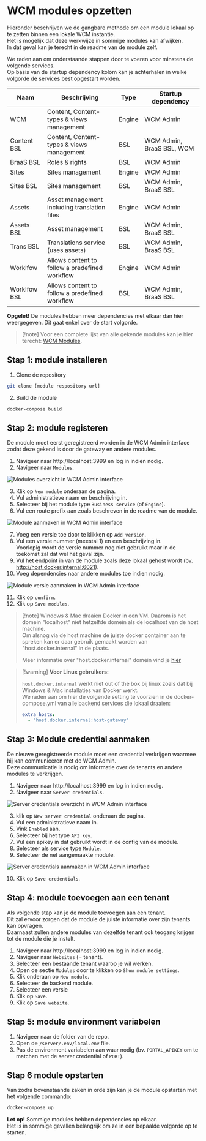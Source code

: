 # WCM modules opzetten

Hieronder beschrijven we de gangbare methode om een module lokaal op te zetten binnen een lokale WCM instantie.\
Het is mogelijk dat deze werkwijze in sommige modules kan afwijken.\
In dat geval kan je terecht in de readme van de module zelf.

We raden aan om onderstaande stappen door te voeren voor minstens de volgende services.\
Op basis van de startup dependency kolom kan je achterhalen in welke volgorde de services best opgestart worden.

| Naam         | Beschrijving                                   | Type   | Startup dependency        |
|--------------|------------------------------------------------|--------|---------------------------|
| WCM          | Content, Content-types & views management      | Engine | WCM Admin                 |
| Content BSL  | Content, Content-types & views management      | BSL    | WCM Admin, BraaS BSL, WCM |
| BraaS BSL    | Roles & rights                                 | BSL    | WCM Admin                 |
| Sites        | Sites management                               | Engine | WCM Admin                 |
| Sites BSL    | Sites management                               | BSL    | WCM Admin, BraaS BSL      |
| Assets       | Asset management including translation files   | Engine | WCM Admin                 |
| Assets BSL   | Asset management                               | BSL    | WCM Admin, BraaS BSL      |
| Trans BSL    | Translations service (uses assets)             | BSL    | WCM Admin, BraaS BSL      |
| Worklfow     | Allows content to follow a predefined workflow | Engine | WCM Admin                 |
| Worklfow BSL | Allows content to follow a predefined workflow | BSL    | WCM Admin, BraaS BSL      |

**Opgelet!** De modules hebben meer dependencies met elkaar dan hier weergegeven. Dit gaat enkel over de start volgorde.

> [!note] Voor een complete lijst van alle gekende modules kan je hier terecht: [WCM Modules](/modules/content/wcm-modules.md).

## Stap 1: module installeren

1. Clone de repository
```bash
git clone [module respository url]
```
2. Build de module
```bash
docker-compose build
```

## Stap 2: module registeren
De module moet eerst geregistreerd worden in de WCM Admin interface zodat deze gekend is door de gateway en andere modules.

1. Navigeer naar http://localhost:3999 en log in indien nodig.
2. Navigeer naar `Modules`.

  ![Modules overzicht in WCM Admin interface](../../../assets/wcm-admin-modules-overview.png ':size=600')

3. Klik op `New module` onderaan de pagina.
4. Vul administratieve naam en beschrijving in.
5. Selecteer bij het module type `Business service` (of `Engine`).
6. Vul een route prefix aan zoals beschreven in de readme van de module.

  ![Module aanmaken in WCM Admin interface](../../../assets/wcm-admin-modules-general-info.png ':size=600')

7. Voeg een versie toe door te klikken op `Add version`.
8. Vul een versie nummer (meestal 1) en een beschrijving in.\
  Voorlopig wordt de versie nummer nog niet gebruikt maar in de toekomst zal dat wel het geval zijn.
9. Vul het endpoint in van de module zoals deze lokaal gehost wordt (bv. http://host.docker.internal:6021).
10. Voeg dependencies naar andere modules toe indien nodig.

  ![Module versie aanmaken in WCM Admin interface](../../../assets/wcm-admin-modules-version.png ':size=500')

11. Klik op `confirm`.
12. Klik op `Save modules`.

> [!note] Windows & Mac draaien Docker in een VM. Daarom is het domein "localhost" niet hetzelfde domein als de localhost van de host machine.\
> Om alsnog via de host machine de juiste docker container aan te spreken kan er daar gebruik gemaakt worden van "host.docker.internal" in de plaats. 
>
> Meer informatie over "host.docker.internal" domein vind je [hier](https://docs.docker.com/desktop/windows/networking/)

> [!warning] **Voor Linux gebruikers:**
>
> `host.docker.internal` werkt niet out of the box bij linux zoals dat bij Windows & Mac installaties van Docker werkt.\
> We raden aan om hier de volgende setting te voorzien in de docker-compose.yml van alle backend services die lokaal draaien:
>
> ```yaml
> extra_hosts:
>   - "host.docker.internal:host-gateway"
> ```

## Stap 3: Module credential aanmaken
De nieuwe geregistreerde module moet een credential verkrijgen waarmee hij kan communiceren met de WCM Admin.\
Deze communicatie is nodig om informatie over de tenants en andere modules te verkrijgen.

1. Navigeer naar http://localhost:3999 en log in indien nodig.
2. Navigeer naar `Server credentials`.

  ![Server credentials overzicht in WCM Admin interface](../../../assets/wcm-admin-credentials-overview.png ':size=600')

3. klik op `New server credential` onderaan de pagina.
4. Vul een administratieve naam in.
5. Vink `Enabled` aan.
6. Selecteer bij het type `API key`.
7. Vul een apikey in dat gebruikt wordt in de config van de module.
8. Selecteer als service type `Module`.
9. Selecteer de net aangemaakte module.

  ![Server credentials aanmaken in WCM Admin interface](../../../assets/wcm-admin-credentials-create.png ':size=600')

10. Klik op `Save credentials`.

## Stap 4: module toevoegen aan een tenant
Als volgende stap kan je de module toevoegen aan een tenant.\
Dit zal ervoor zorgen dat de module de juiste informatie over zijn tenants kan opvragen.\
Daarnaast zullen andere modules van dezelfde tenant ook teogang krijgen tot de module die je instelt.

1. Navigeer naar http://localhost:3999 en log in indien nodig.
2. Navigeer naar `Websites` (= tenant).
3. Selecteer een bestaande tenant waarop je wil werken.
4. Open de sectie `Modules` door te klikken op `Show module settings`.
5. Klik onderaan op `New module`.
6. Selecteer de backend module.
7. Selecteer een versie
8. Klik op `Save`.
9. Klik op `Save website`.

## Stap 5: module environment variabelen
1. Navigeer naar de folder van de repo.
2. Open de `/server/.env/local.env` file.
3. Pas de environment variabelen aan waar nodig (bv. `PORTAL_APIKEY` om te matchen met de server credential of `PORT`).

## Stap 6 module opstarten

Van zodra bovenstaande zaken in orde zijn kan je de module opstarten met het volgende commando:

```bash
docker-compose up
```

**Let op!** Sommige modules hebben dependencies op elkaar.\
Het is in sommige gevallen belangrijk om ze in een bepaalde volgorde op te starten.
